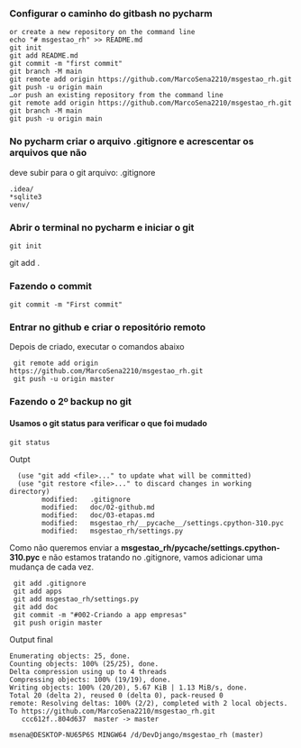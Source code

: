 ### Configurar o caminho do gitbash no pycharm


````
or create a new repository on the command line
echo "# msgestao_rh" >> README.md
git init
git add README.md
git commit -m "first commit"
git branch -M main
git remote add origin https://github.com/MarcoSena2210/msgestao_rh.git
git push -u origin main
…or push an existing repository from the command line
git remote add origin https://github.com/MarcoSena2210/msgestao_rh.git
git branch -M main
git push -u origin main
````




### No pycharm criar o arquivo .gitignore e acrescentar os arquivos que não 
deve subir para o git
arquivo: .gitignore
````
.idea/
*sqlite3
venv/
````

### Abrir o terminal no pycharm e iniciar o git
````
git init
````

git add .

### Fazendo o commit
````
git commit -m "First commit"
````

### Entrar no github e criar o repositório remoto

Depois de criado, executar o comandos abaixo
````
 git remote add origin https://github.com/MarcoSena2210/msgestao_rh.git
 git push -u origin master
````

### Fazendo o 2º backup no git
#### Usamos o git status para verificar o que foi mudado
````
git status
````
Outpt
````
  (use "git add <file>..." to update what will be committed)
  (use "git restore <file>..." to discard changes in working directory)
        modified:   .gitignore
        modified:   doc/02-github.md
        modified:   doc/03-etapas.md
        modified:   msgestao_rh/__pycache__/settings.cpython-310.pyc
        modified:   msgestao_rh/settings.py

```` 

Como não queremos enviar a **msgestao_rh/__pycache__/settings.cpython-310.pyc**
e não estamos tratando no .gitignore, vamos adicionar uma mudança de cada vez.

````
 git add .gitignore
 git add apps
 git add msgestao_rh/settings.py
 git add doc
 git commit -m "#002-Criando a app empresas"
 git push origin master
````

Output final
````
Enumerating objects: 25, done.
Counting objects: 100% (25/25), done.
Delta compression using up to 4 threads
Compressing objects: 100% (19/19), done.
Writing objects: 100% (20/20), 5.67 KiB | 1.13 MiB/s, done.
Total 20 (delta 2), reused 0 (delta 0), pack-reused 0
remote: Resolving deltas: 100% (2/2), completed with 2 local objects.
To https://github.com/MarcoSena2210/msgestao_rh.git
   ccc612f..804d637  master -> master

msena@DESKTOP-NU65P6S MINGW64 /d/DevDjango/msgestao_rh (master)
````


